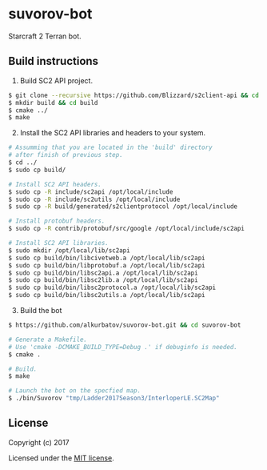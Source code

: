 # suvorov-bot
Starcraft 2 Terran bot.

## Build instructions
1. Build SC2 API project.
```bash
$ git clone --recursive https://github.com/Blizzard/s2client-api && cd s2client-api
$ mkdir build && cd build
$ cmake ../
$ make
```

2. Install the SC2 API libraries and headers to your system.
```bash
# Assumming that you are located in the 'build' directory
# after finish of previous step.
$ cd ../
$ sudo cp build/

# Install SC2 API headers.
$ sudo cp -R include/sc2api /opt/local/include
$ sudo cp -R include/sc2utils /opt/local/include
$ sudo cp -R build/generated/s2clientprotocol /opt/local/include

# Install protobuf headers.
$ sudo cp -R contrib/protobuf/src/google /opt/local/include/sc2api

# Install SC2 API libraries.
$ sudo mkdir /opt/local/lib/sc2api
$ sudo cp build/bin/libcivetweb.a /opt/local/lib/sc2api
$ sudo cp build/bin/libprotobuf.a /opt/local/lib/sc2api
$ sudo cp build/bin/libsc2api.a /opt/local/lib/sc2api
$ sudo cp build/bin/libsc2lib.a /opt/local/lib/sc2api
$ sudo cp build/bin/libsc2protocol.a /opt/local/lib/sc2api
$ sudo cp build/bin/libsc2utils.a /opt/local/lib/sc2api
```

3. Build the bot
```bash
$ https://github.com/alkurbatov/suvorov-bot.git && cd suvorov-bot

# Generate a Makefile.
# Use 'cmake -DCMAKE_BUILD_TYPE=Debug .' if debuginfo is needed.
$ cmake .

# Build.
$ make

# Launch the bot on the specfied map.
$ ./bin/Suvorov "tmp/Ladder2017Season3/InterloperLE.SC2Map"
```
## License

Copyright (c) 2017

Licensed under the [MIT license](LICENSE).
